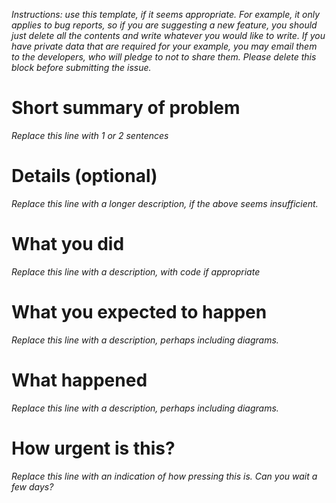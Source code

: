 *Instructions: use this template, if it seems appropriate. For example, it only
applies to bug reports, so if you are suggesting a new feature, you should just
delete all the contents and write whatever you would like to write. If you have
private data that are required for your example, you may email them to the
developers, who will pledge to not to share them. Please delete this block
before submitting the issue.*


# Short summary of problem

*Replace this line with 1 or 2 sentences*

# Details (optional)

*Replace this line with a longer description, if the above seems insufficient.*

# What you did

*Replace this line with a description, with code if appropriate*

# What you expected to happen

*Replace this line with a description, perhaps including diagrams.* 

# What happened

*Replace this line with a description, perhaps including diagrams.* 

# How urgent is this?

*Replace this line with an indication of how pressing this is. Can you wait a few days?*

